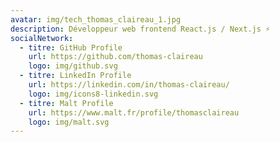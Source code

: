 ```yaml
---
avatar: img/tech_thomas_claireau_1.jpg
description: Développeur web frontend React.js / Next.js ⚡️
socialNetwork:
  - titre: GitHub Profile
    url: https://github.com/thomas-claireau
    logo: img/github.svg
  - titre: LinkedIn Profile
    url: https://linkedin.com/in/thomas-claireau/
    logo: img/icons8-linkedin.svg
  - titre: Malt Profile
    url: https://www.malt.fr/profile/thomasclaireau
    logo: img/malt.svg
---
```

